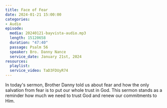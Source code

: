 ```yaml
---
title: Face of Fear
date: 2024-01-21 15:00:00
categories:
- Audio
episode:
  media: 20240121-bayvista-audio.mp3
  length: 15120658
  duration: "47:40"
  passage: Psalm 56
  speaker: Bro. Danny Nance
  service_date: January 21st, 2024
resources:
  playlist:
  service_video: TaD3FDUyR74
---
```

In today's sermon, Brother Danny told us about fear and how the only salvation from fear is to put our whole trust in God. This sermon stands as a reminder how much we need to trust God and renew our commitments to Him.